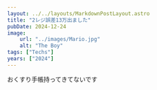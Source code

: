 ```yaml
---
layout: ../../layouts/MarkdownPostLayout.astro
title: "2レジ誤差13万出ました"
pubDate: 2024-12-24
image:
    url: "../images/Mario.jpg"
    alt: "The Boy"
tags: ["Techs"]
years: ["2024"]
---
```


おくすり手帳持ってきてないです
